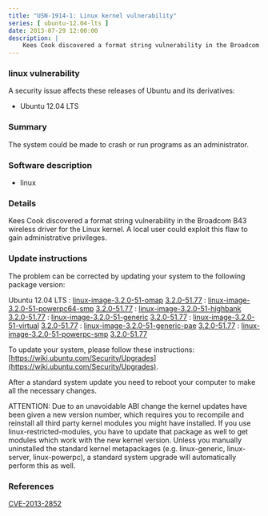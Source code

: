 ```yaml
---
title: "USN-1914-1: Linux kernel vulnerability"
series: [ ubuntu-12.04-lts ]
date: 2013-07-29 12:00:00
description: |
    Kees Cook discovered a format string vulnerability in the Broadcom B43 wireless driver for the Linux kernel. A local user could exploit this flaw to gain administrative privileges. 
--- 
```

 
### linux vulnerability

A security issue affects these releases of Ubuntu and its derivatives:

* Ubuntu 12.04 LTS

### Summary

The system could be made to crash or run programs as an administrator. 

### Software description

* linux 

### Details

Kees Cook discovered a format string vulnerability in the Broadcom B43 wireless driver for the Linux kernel. A local user could exploit this flaw to gain administrative privileges. 

### Update instructions

The problem can be corrected by updating your system to the following package version:

Ubuntu 12.04 LTS
 : [linux-image-3.2.0-51-omap](https://launchpad.net/ubuntu/+source/linux) <span> [3.2.0-51.77](https://launchpad.net/ubuntu/+source/linux/3.2.0-51.77) </span> 
 : [linux-image-3.2.0-51-powerpc64-smp](https://launchpad.net/ubuntu/+source/linux) <span> [3.2.0-51.77](https://launchpad.net/ubuntu/+source/linux/3.2.0-51.77) </span> 
 : [linux-image-3.2.0-51-highbank](https://launchpad.net/ubuntu/+source/linux) <span> [3.2.0-51.77](https://launchpad.net/ubuntu/+source/linux/3.2.0-51.77) </span> 
 : [linux-image-3.2.0-51-generic](https://launchpad.net/ubuntu/+source/linux) <span> [3.2.0-51.77](https://launchpad.net/ubuntu/+source/linux/3.2.0-51.77) </span> 
 : [linux-image-3.2.0-51-virtual](https://launchpad.net/ubuntu/+source/linux) <span> [3.2.0-51.77](https://launchpad.net/ubuntu/+source/linux/3.2.0-51.77) </span> 
 : [linux-image-3.2.0-51-generic-pae](https://launchpad.net/ubuntu/+source/linux) <span> [3.2.0-51.77](https://launchpad.net/ubuntu/+source/linux/3.2.0-51.77) </span> 
 : [linux-image-3.2.0-51-powerpc-smp](https://launchpad.net/ubuntu/+source/linux) <span> [3.2.0-51.77](https://launchpad.net/ubuntu/+source/linux/3.2.0-51.77) </span> 

To update your system, please follow these instructions: [https://wiki.ubuntu.com/Security/Upgrades](https://wiki.ubuntu.com/Security/Upgrades).

After a standard system update you need to reboot your computer to make all the necessary changes.

ATTENTION: Due to an unavoidable ABI change the kernel updates have been given a new version number, which requires you to recompile and reinstall all third party kernel modules you might have installed. If you use linux-restricted-modules, you have to update that package as well to get modules which work with the new kernel version. Unless you manually uninstalled the standard kernel metapackages (e.g. linux-generic, linux-server, linux-powerpc), a standard system upgrade will automatically perform this as well. 

### References

 [CVE-2013-2852](http://people.ubuntu.com/~ubuntu-security/cve/CVE-2013-2852)
 
